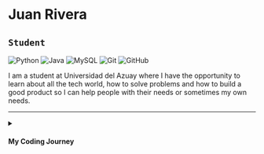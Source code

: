 # Juan Rivera
**`Student`**
---
![Python](https://img.shields.io/badge/python-3670A0?style=for-the-badge&logo=python&logoColor=ffdd54)
![Java](https://img.shields.io/badge/java-%23ED8B00.svg?style=for-the-badge&logo=openjdk&logoColor=white)
![MySQL](https://img.shields.io/badge/mysql-%2300f.svg?style=for-the-badge&logo=mysql&logoColor=white)
![Git](https://img.shields.io/badge/git-%23F05033.svg?style=for-the-badge&logo=git&logoColor=white)
![GitHub](https://img.shields.io/badge/github-%23121011.svg?style=for-the-badge&logo=github&logoColor=white)

I am a student at Universidad del Azuay where I have the opportunity to learn about all the tech world, how to solve problems and how to build a good product so I can help people with their needs or sometimes my own needs.

---

<details>
 <summary><h4>My Coding Journey</h4></summary>
 I've always been deeply passionate about technology since I was a kid, I started on my first year of college in 2022 when I got into CS at Universidad del Azuay, that's where I made my first program, a hello world program on C++, the next semesters my college started teaching us Java, that's when I started to deep dive into programming and how can I create tools that actually help me on a daily basis, after that on college course a teacher started talking about Python, I heard about it but never stuck with it, after that I started to built projects I truly believed and really enjoyed.
